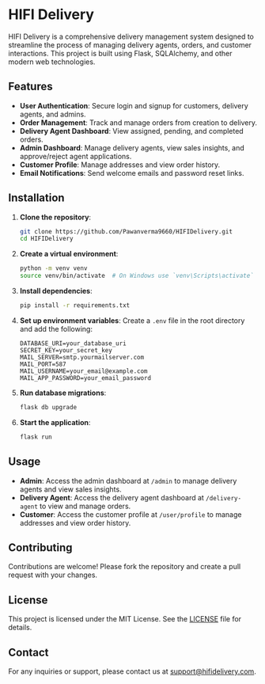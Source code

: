 # HIFI Delivery

HIFI Delivery is a comprehensive delivery management system designed to streamline the process of managing delivery agents, orders, and customer interactions. This project is built using Flask, SQLAlchemy, and other modern web technologies.

## Features

- **User Authentication**: Secure login and signup for customers, delivery agents, and admins.
- **Order Management**: Track and manage orders from creation to delivery.
- **Delivery Agent Dashboard**: View assigned, pending, and completed orders.
- **Admin Dashboard**: Manage delivery agents, view sales insights, and approve/reject agent applications.
- **Customer Profile**: Manage addresses and view order history.
- **Email Notifications**: Send welcome emails and password reset links.

## Installation

1. **Clone the repository**:
    ```bash
    git clone https://github.com/Pawanverma9660/HIFIDelivery.git
    cd HIFIDelivery
    ```

2. **Create a virtual environment**:
    ```bash
    python -m venv venv
    source venv/bin/activate  # On Windows use `venv\Scripts\activate`
    ```

3. **Install dependencies**:
    ```bash
    pip install -r requirements.txt
    ```

4. **Set up environment variables**:
    Create a `.env` file in the root directory and add the following:
    ```env
    DATABASE_URI=your_database_uri
    SECRET_KEY=your_secret_key
    MAIL_SERVER=smtp.yourmailserver.com
    MAIL_PORT=587
    MAIL_USERNAME=your_email@example.com
    MAIL_APP_PASSWORD=your_email_password
    ```

5. **Run database migrations**:
    ```bash
    flask db upgrade
    ```

6. **Start the application**:
    ```bash
    flask run
    ```

## Usage

- **Admin**: Access the admin dashboard at `/admin` to manage delivery agents and view sales insights.
- **Delivery Agent**: Access the delivery agent dashboard at `/delivery-agent` to view and manage orders.
- **Customer**: Access the customer profile at `/user/profile` to manage addresses and view order history.

## Contributing

Contributions are welcome! Please fork the repository and create a pull request with your changes.

## License

This project is licensed under the MIT License. See the [LICENSE](LICENSE) file for details.

## Contact

For any inquiries or support, please contact us at support@hifidelivery.com.
